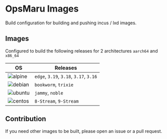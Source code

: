 # OpsMaru Images

Build configuration for building and pushing incus / lxd images.

## Images

Configured to build the following releases for 2 architectures `aarch64` and `x86_64`

| OS | Releases |
| ----------------- | ----------------- |
| ![alpine](https://github.com/upmaru/opsmaru-images/actions/workflows/alpine.yml/badge.svg) | `edge`, `3.19`, `3.18`, `3.17`, `3.16` |
| ![debian](https://github.com/upmaru/opsmaru-images/actions/workflows/debian.yml/badge.svg) | `bookworm`, `trixie` |
| ![ubuntu](https://github.com/upmaru/opsmaru-images/actions/workflows/ubuntu.yml/badge.svg) | `jammy`, `noble` |
| ![centos](https://github.com/upmaru/opsmaru-images/actions/workflows/centos.yml/badge.svg) | `8-Stream`, `9-Stream` |

## Contribution

If you need other images to be built, please open an issue or a pull request.
